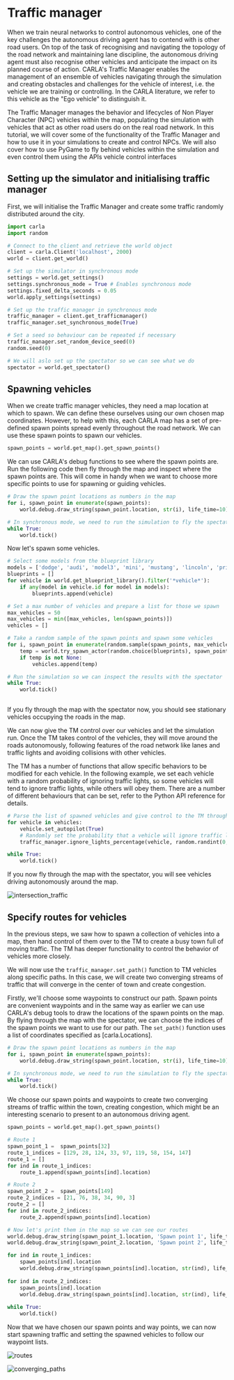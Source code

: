 # Traffic manager

When we train neural networks to control autonomous vehicles, one of the key challenges the autonomous driving agent has to contend with is other road users. On top of the task of recognising and navigating the topology of the road network and maintaining lane discipline, the autonomous driving agent must also recognise other vehicles and anticipate the impact on its planned course of action. CARLA's Traffic Manager enables the management of an ensemble of vehicles navigating through the simulation and creating obstacles and challenges for the vehicle of interest, i.e. the vehicle we are training or controlling. In the CARLA literature, we refer to this vehicle as the "Ego vehicle" to distinguish it. 

The Traffic Manager manages the behavior and lifecycles of Non Player Character (NPC) vehicles within the map, populating the simulation with vehicles that act as other road users do on the real road network. In this tutorial, we will cover some of the functionality of the Traffic Manager and how to use it in your simulations to create and control NPCs. We will also cover how to use PyGame to fly behind vehicles within the simulation and even control them using the APIs vehicle control interfaces

## Setting up the simulator and initialising traffic manager

First, we will initialise the Traffic Manager and create some traffic randomly distributed around the city.

```py
import carla
import random

# Connect to the client and retrieve the world object
client = carla.Client('localhost', 2000)
world = client.get_world()

# Set up the simulator in synchronous mode
settings = world.get_settings()
settings.synchronous_mode = True # Enables synchronous mode
settings.fixed_delta_seconds = 0.05
world.apply_settings(settings)

# Set up the traffic manager in synchronous mode
traffic_manager = client.get_trafficmanager()
traffic_manager.set_synchronous_mode(True)

# Set a seed so behaviour can be repeated if necessary
traffic_manager.set_random_device_seed(0)
random.seed(0)

# We will aslo set up the spectator so we can see what we do
spectator = world.get_spectator()

```

## Spawning vehicles

When we create traffic manager vehicles, they need a map location at which to spawn. We can define these ourselves using our own chosen map coordinates. However, to help with this, each CARLA map has a set of pre-defined spawn points spread evenly throughout the road network. We can use these spawn points to spawn our vehicles. 

```py
spawn_points = world.get_map().get_spawn_points()
```

We can use CARLA's debug functions to see where the spawn points are. Run the following code then fly through the map and inspect where the spawn points are. This will come in handy when we want to choose more specific points to use for spawning or guiding vehicles. 

```py
# Draw the spawn point locations as numbers in the map
for i, spawn_point in enumerate(spawn_points):
    world.debug.draw_string(spawn_point.location, str(i), life_time=10)

# In synchronous mode, we need to run the simulation to fly the spectator
while True:
    world.tick()
```

Now let's spawn some vehicles. 

```py
# Select some models from the blueprint library
models = ['dodge', 'audi', 'model3', 'mini', 'mustang', 'lincoln', 'prius', 'nissan', 'crown', 'impala']
blueprints = []
for vehicle in world.get_blueprint_library().filter('*vehicle*'):
    if any(model in vehicle.id for model in models):
        blueprints.append(vehicle)

# Set a max number of vehicles and prepare a list for those we spawn
max_vehicles = 50
max_vehicles = min([max_vehicles, len(spawn_points)])
vehicles = []

# Take a random sample of the spawn points and spawn some vehicles
for i, spawn_point in enumerate(random.sample(spawn_points, max_vehicles)):
    temp = world.try_spawn_actor(random.choice(blueprints), spawn_point)
    if temp is not None:
        vehicles.append(temp)

# Run the simulation so we can inspect the results with the spectator
while True:
    world.tick()
    

```

If you fly through the map with the spectator now, you should see stationary vehicles occupying the roads in the map.

We can now give the TM control over our vehicles and let the simulation run. Once the TM takes control of the vehicles, they will move around the roads autonomously, following features of the road network like lanes and traffic lights and avoiding collisions with other vehicles.

The TM has a number of functions that allow specific behaviors to be modified for each vehicle. In the following example, we set each vehicle with a random probability of ignoring traffic lights, so some vehicles will tend to ignore traffic lights, while others will obey them. There are a number of different behaviours that can be set, refer to the Python API reference for details.

```py
# Parse the list of spawned vehicles and give control to the TM through set_autopilot()
for vehicle in vehicles:
    vehicle.set_autopilot(True)
    # Randomly set the probability that a vehicle will ignore traffic lights
    traffic_manager.ignore_lights_percentage(vehicle, random.randint(0,50))

while True:
    world.tick()

```

If you now fly through the map with the spectator, you will see vehicles driving autonomously around the map.

![intersection_traffic](../img/tuto_G_traffic_manager/traffic.gif)


## Specify routes for vehicles

In the previous steps, we saw how to spawn a collection of vehicles into a map, then hand control of them over to the TM to create a busy town full of moving traffic. The TM has deeper functionality to control the behavior of vehicles more closely. 

We will now use the `traffic_manager.set_path()` function to TM vehicles along specific paths. In this case, we will create two converging streams of traffic that will converge in the center of town and create congestion. 

Firstly, we'll choose some waypoints to construct our path. Spawn points are convenient waypoints and in the same way as earlier we can use CARLA's debug tools to draw the locations of the spawn points on the map. By flying through the map with the spectator, we can choose the indices of the spawn points we want to use for our path. The `set_path()` function uses a list of coordinates specified as [carla.Locations].

```py
# Draw the spawn point locations as numbers in the map
for i, spawn_point in enumerate(spawn_points):
    world.debug.draw_string(spawn_point.location, str(i), life_time=10)

# In synchronous mode, we need to run the simulation to fly the spectator
while True:
    world.tick()
```

We choose our spawn points and waypoints to create two converging streams of traffic within the town, creating congestion, which might be an interesting scenario to present to an autonomous driving agent. 

```py
spawn_points = world.get_map().get_spawn_points()

# Route 1
spawn_point_1 =  spawn_points[32]
route_1_indices = [129, 28, 124, 33, 97, 119, 58, 154, 147]
route_1 = []
for ind in route_1_indices:
    route_1.append(spawn_points[ind].location)

# Route 2
spawn_point_2 =  spawn_points[149]
route_2_indices = [21, 76, 38, 34, 90, 3]
route_2 = []
for ind in route_2_indices:
    route_2.append(spawn_points[ind].location)

# Now let's print them in the map so we can see our routes
world.debug.draw_string(spawn_point_1.location, 'Spawn point 1', life_time=30, color=carla.Color(255,0,0))
world.debug.draw_string(spawn_point_2.location, 'Spawn point 2', life_time=30, color=carla.Color(0,0,255))

for ind in route_1_indices:
    spawn_points[ind].location
    world.debug.draw_string(spawn_points[ind].location, str(ind), life_time=60, color=carla.Color(255,0,0))
    
for ind in route_2_indices:
    spawn_points[ind].location
    world.debug.draw_string(spawn_points[ind].location, str(ind), life_time=60, color=carla.Color(0,0,255))
    
while True:
    world.tick()

```

Now that we have chosen our spawn points and way points, we can now start spawning traffic and setting the spawned vehicles to follow our waypoint lists.


![routes](../img/tuto_G_traffic_manager/set_paths.png)

![converging_paths](../img/tuto_G_traffic_manager/converging_paths.png)
